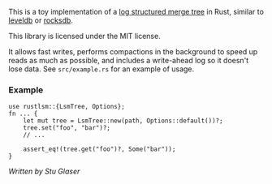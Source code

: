 This is a toy implementation of a [log structured merge tree](https://en.wikipedia.org/wiki/Log-structured_merge-tree) in Rust, similar to [leveldb](http://leveldb.org/) or [rocksdb](https://rocksdb.org/).

This library is licensed under the MIT license.

It allows fast writes, performs compactions in the background to speed up reads as much as possible, and includes a write-ahead log so it doesn't lose data.  See `src/example.rs` for an example of usage.

### Example

```
use rustlsm::{LsmTree, Options};
fn ... {
    let mut tree = LsmTree::new(path, Options::default())?;
    tree.set("foo", "bar")?;
    // ...

    assert_eq!(tree.get("foo")?, Some("bar"));
}
```

_Written by Stu Glaser_
